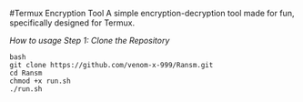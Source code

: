 #Termux Encryption Tool
A simple encryption-decryption tool made for fun, specifically designed for Termux.

*How to usage*
*Step 1: Clone the Repository*
```
bash
git clone https://github.com/venom-x-999/Ransm.git
cd Ransm
chmod +x run.sh
./run.sh
```
